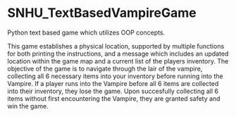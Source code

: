 # SNHU_TextBasedVampireGame
Python text based game which utilizes OOP concepts.

This game establishes a physical location, supported by multiple functions for both printing the instructions, and a message which includes an updated location within the 
game map and a current list of the players inventory. The objective of the game is to navigate through the lair of the vampire, collecting all 6 necessary items into your inventory before
running into the Vampire. If a player runs into the Vampire before all 6 items are collected into their inventory, they lose the game. 
Upon succesfully collecting all 6 items without first encountering the Vampire, they are granted safety and win the game.

